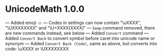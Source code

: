 UnicodeMath 1.0.0
===

— Added emoji ☺
— Codes in settings can now contain "\\uXXXX", "\\UXXXXXXXX" and "\\U+XXXX[XXXX]"
— `Swap` command removed, there are new commands instead, see below
— Added `Convert` command
— Added `Convert Back` to convert symbol before caret into unicode name or synonym
— Added `Convert Back (Code)`, same as above, but converts into code: \uXXXX or \UXXXXXXXX
